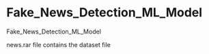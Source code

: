 # Fake_News_Detection_ML_Model
Fake_News_Detection_ML_Model

news.rar file contains the dataset file
